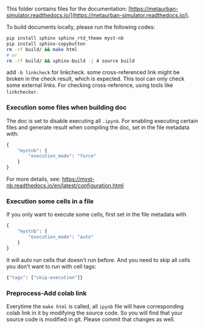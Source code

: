 This folder contains files for the
documentation: [https://metaurban-simulator.readthedocs.io/](https://metaurban-simulator.readthedocs.io/).

To build documents locally, please run the following codes:

```bash
pip install sphinx sphinx_rtd_theme myst-nb
pip install sphinx-copybutton
rm -rf build/ && make html
# or
rm -rf build/ && sphinx-build -j 4 source build
```

add `-b linkcheck` for linkcheck. some cross-referenced link might be broken in the check result, which is expected.
This tool can only check some external links. For checking cross-reference, using tools like `linkchecker`.


### Execution some files when building doc

The doc is set to disable executing all `.ipynb`.
For enabling executing certain files and generate result when compiling the doc, set in the file metadata with:

```python
{
    "mystnb": {
        "execution_mode": "force"
    }
}
```

For more details, see: https://myst-nb.readthedocs.io/en/latest/configuration.html

### Execution some cells in a file

If you only want to execute some cells, first set in the file metadata with

```python
{
    "mystnb": {
        "execution_mode": "auto"
    }
}
```

It will auto run cells that doesn't run before. 
And you need to skip all cells you don't want to run with cell tags:

```python
{"tags": ["skip-execution"]}
```

### Preprocess-Add colab link
Everytime the `make html` is called, all `ipynb` file will have corresponding colab link in it by modifying the source
code. So you will find that your source code is modified in git. Please commit that changes as well.
